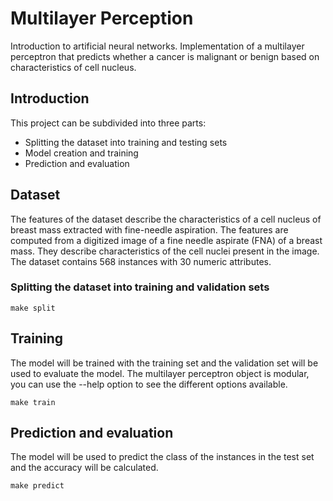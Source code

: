 # Multilayer Perception
Introduction to artificial neural networks. Implementation of a multilayer perceptron that predicts whether a cancer is malignant or benign based on characteristics of cell nucleus. 

## Introduction
This project can be subdivided into three parts:
- Splitting the dataset into training and testing sets
- Model creation and training
- Prediction and evaluation

## Dataset
The features of the dataset describe the characteristics of a cell nucleus of breast mass extracted with fine-needle aspiration. The features are computed from a digitized image of a fine needle aspirate (FNA) of a breast mass. They describe characteristics of the cell nuclei present in the image. The dataset contains 568 instances with 30 numeric attributes.

### Splitting the dataset into training and validation sets
```
make split
```

## Training
The model  will be trained with the training set and the validation set will be used to evaluate the model.
The multilayer perceptron object is modular, you can use the --help option to see the different options available.
```
make train
```

## Prediction and evaluation
The model will be used to predict the class of the instances in the test set and the accuracy will be calculated.
```
make predict
```
